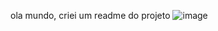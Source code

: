 ola mundo, criei um readme do projeto
![image](https://github.com/edu94du/StarWarsRepo/assets/22580991/5e8ee6b6-ab1d-4f5c-9a90-1999b2417a58)
